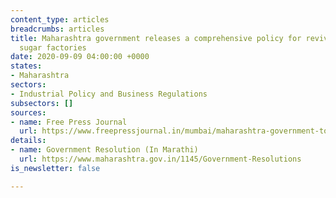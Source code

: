 ```yaml
---
content_type: articles
breadcrumbs: articles
title: Maharashtra government releases a comprehensive policy for reviving ailing
  sugar factories
date: 2020-09-09 04:00:00 +0000
states:
- Maharashtra
sectors:
- Industrial Policy and Business Regulations
subsectors: []
sources:
- name: Free Press Journal
  url: https://www.freepressjournal.in/mumbai/maharashtra-government-to-revive-sick-sugar-factories
details:
- name: Government Resolution (In Marathi)
  url: https://www.maharashtra.gov.in/1145/Government-Resolutions
is_newsletter: false

---
```

